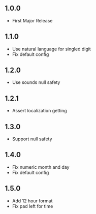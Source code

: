## 1.0.0

- First Major Release

## 1.1.0

- Use natural language for singled digit
- Fix default config

## 1.2.0

- Use sounds null safety

## 1.2.1

- Assert localization getting

## 1.3.0

- Support null safety

## 1.4.0

- Fix numeric month and day
- Fix default config

## 1.5.0

- Add 12 hour format
- Fix pad left for time

